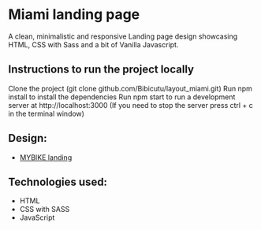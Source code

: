 # Miami landing page
A clean, minimalistic and responsive Landing page design showcasing HTML, CSS with Sass and a bit of Vanilla Javascript.

## Instructions to run the project locally
Clone the project (git clone github.com/Bibicutu/layout_miami.git)
Run npm install to install the dependencies
Run npm start to run a development server at http://localhost:3000 (If you need to stop the server press ctrl + c in the terminal window)

## Design:
- [MYBIKE landing](https://www.figma.com/file/NZQAIydtHo5QkINyGLHNcq/BIKE-New-Version?node-id=0%3A1)

## Technologies used:
- HTML
- CSS with SASS
- JavaScript
